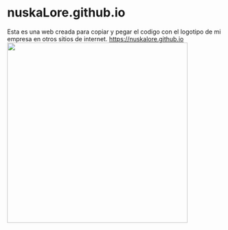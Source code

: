 # nuskaLore.github.io
Esta es una web creada para copiar y pegar el codigo con el logotipo de mi empresa en otros sitios de internet.
https://nuskalore.github.io
<a href="https://www.utherverse.com/clothing/search.aspx?mid=92366770" target=blank><img src="https://github.com/nuskaLore/sampleimagesUTHERVERSE/blob/main/NUSKA%20LOGO%20CLUBS.jpg?raw=true" width="420" height="420">
